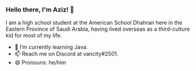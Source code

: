 ### Hello there, I'm Aziz! 👋

I am a high school student at the American School Dhahran here in the Eastern Province of Saudi Arabia, having lived overseas as a third-culture kid for most of my life.

- 🌱 I’m currently learning Java.
- 📫 Reach me on Discord at vancity#2501.
- 😄 Pronouns: he/him
